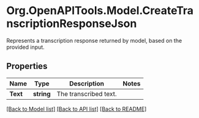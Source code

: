 # Org.OpenAPITools.Model.CreateTranscriptionResponseJson
Represents a transcription response returned by model, based on the provided input.

## Properties

Name | Type | Description | Notes
------------ | ------------- | ------------- | -------------
**Text** | **string** | The transcribed text. | 

[[Back to Model list]](../README.md#documentation-for-models) [[Back to API list]](../README.md#documentation-for-api-endpoints) [[Back to README]](../README.md)

